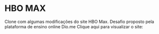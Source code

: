 # HBO MAX
Clone com algumas modificações do site HBO Max. 
Desafio proposto pela plataforma de ensino online Dio.me
Clique aqui para visualizar o site: 

